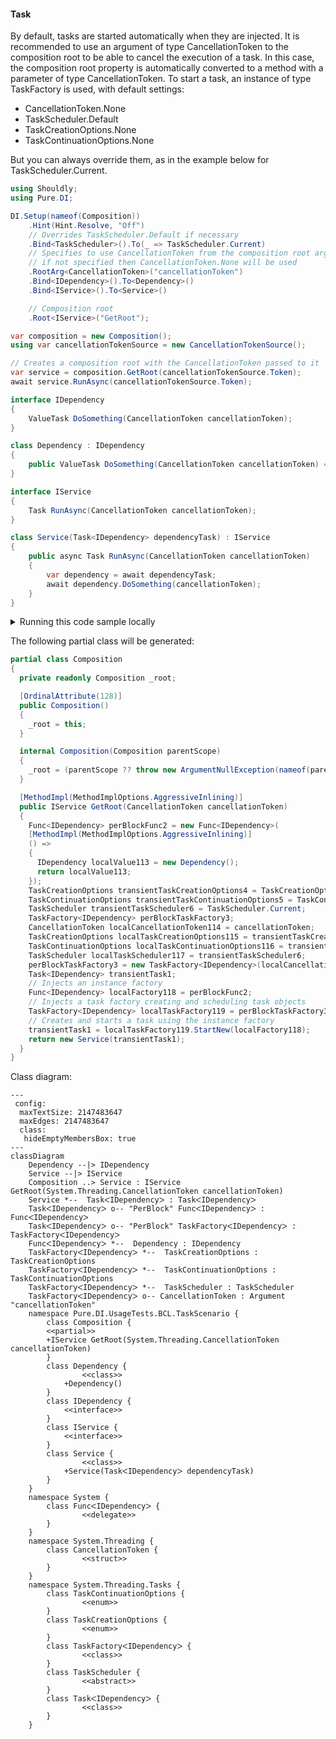 #### Task

By default, tasks are started automatically when they are injected. It is recommended to use an argument of type <c>CancellationToken</c> to the composition root to be able to cancel the execution of a task. In this case, the composition root property is automatically converted to a method with a parameter of type <c>CancellationToken</c>. To start a task, an instance of type <c>TaskFactory<T></c> is used, with default settings:

- CancellationToken.None
- TaskScheduler.Default
- TaskCreationOptions.None
- TaskContinuationOptions.None

But you can always override them, as in the example below for <c>TaskScheduler.Current</c>.


```c#
using Shouldly;
using Pure.DI;

DI.Setup(nameof(Composition))
    .Hint(Hint.Resolve, "Off")
    // Overrides TaskScheduler.Default if necessary
    .Bind<TaskScheduler>().To(_ => TaskScheduler.Current)
    // Specifies to use CancellationToken from the composition root argument,
    // if not specified then CancellationToken.None will be used
    .RootArg<CancellationToken>("cancellationToken")
    .Bind<IDependency>().To<Dependency>()
    .Bind<IService>().To<Service>()

    // Composition root
    .Root<IService>("GetRoot");

var composition = new Composition();
using var cancellationTokenSource = new CancellationTokenSource();

// Creates a composition root with the CancellationToken passed to it
var service = composition.GetRoot(cancellationTokenSource.Token);
await service.RunAsync(cancellationTokenSource.Token);

interface IDependency
{
    ValueTask DoSomething(CancellationToken cancellationToken);
}

class Dependency : IDependency
{
    public ValueTask DoSomething(CancellationToken cancellationToken) => ValueTask.CompletedTask;
}

interface IService
{
    Task RunAsync(CancellationToken cancellationToken);
}

class Service(Task<IDependency> dependencyTask) : IService
{
    public async Task RunAsync(CancellationToken cancellationToken)
    {
        var dependency = await dependencyTask;
        await dependency.DoSomething(cancellationToken);
    }
}
```

<details>
<summary>Running this code sample locally</summary>

- Make sure you have the [.NET SDK 9.0](https://dotnet.microsoft.com/en-us/download/dotnet/9.0) or later is installed
```bash
dotnet --list-sdk
```
- Create a net9.0 (or later) console application
```bash
dotnet new console -n Sample
```
- Add references to NuGet packages
  - [Pure.DI](https://www.nuget.org/packages/Pure.DI)
  - [Shouldly](https://www.nuget.org/packages/Shouldly)
```bash
dotnet add package Pure.DI
dotnet add package Shouldly
```
- Copy the example code into the _Program.cs_ file

You are ready to run the example 🚀
```bash
dotnet run
```

</details>

The following partial class will be generated:

```c#
partial class Composition
{
  private readonly Composition _root;

  [OrdinalAttribute(128)]
  public Composition()
  {
    _root = this;
  }

  internal Composition(Composition parentScope)
  {
    _root = (parentScope ?? throw new ArgumentNullException(nameof(parentScope)))._root;
  }

  [MethodImpl(MethodImplOptions.AggressiveInlining)]
  public IService GetRoot(CancellationToken cancellationToken)
  {
    Func<IDependency> perBlockFunc2 = new Func<IDependency>(
    [MethodImpl(MethodImplOptions.AggressiveInlining)]
    () =>
    {
      IDependency localValue113 = new Dependency();
      return localValue113;
    });
    TaskCreationOptions transientTaskCreationOptions4 = TaskCreationOptions.None;
    TaskContinuationOptions transientTaskContinuationOptions5 = TaskContinuationOptions.None;
    TaskScheduler transientTaskScheduler6 = TaskScheduler.Current;
    TaskFactory<IDependency> perBlockTaskFactory3;
    CancellationToken localCancellationToken114 = cancellationToken;
    TaskCreationOptions localTaskCreationOptions115 = transientTaskCreationOptions4;
    TaskContinuationOptions localTaskContinuationOptions116 = transientTaskContinuationOptions5;
    TaskScheduler localTaskScheduler117 = transientTaskScheduler6;
    perBlockTaskFactory3 = new TaskFactory<IDependency>(localCancellationToken114, localTaskCreationOptions115, localTaskContinuationOptions116, localTaskScheduler117);
    Task<IDependency> transientTask1;
    // Injects an instance factory
    Func<IDependency> localFactory118 = perBlockFunc2;
    // Injects a task factory creating and scheduling task objects
    TaskFactory<IDependency> localTaskFactory119 = perBlockTaskFactory3;
    // Creates and starts a task using the instance factory
    transientTask1 = localTaskFactory119.StartNew(localFactory118);
    return new Service(transientTask1);
  }
}
```

Class diagram:

```mermaid
---
 config:
  maxTextSize: 2147483647
  maxEdges: 2147483647
  class:
   hideEmptyMembersBox: true
---
classDiagram
	Dependency --|> IDependency
	Service --|> IService
	Composition ..> Service : IService GetRoot(System.Threading.CancellationToken cancellationToken)
	Service *--  TaskᐸIDependencyᐳ : TaskᐸIDependencyᐳ
	TaskᐸIDependencyᐳ o-- "PerBlock" FuncᐸIDependencyᐳ : FuncᐸIDependencyᐳ
	TaskᐸIDependencyᐳ o-- "PerBlock" TaskFactoryᐸIDependencyᐳ : TaskFactoryᐸIDependencyᐳ
	FuncᐸIDependencyᐳ *--  Dependency : IDependency
	TaskFactoryᐸIDependencyᐳ *--  TaskCreationOptions : TaskCreationOptions
	TaskFactoryᐸIDependencyᐳ *--  TaskContinuationOptions : TaskContinuationOptions
	TaskFactoryᐸIDependencyᐳ *--  TaskScheduler : TaskScheduler
	TaskFactoryᐸIDependencyᐳ o-- CancellationToken : Argument "cancellationToken"
	namespace Pure.DI.UsageTests.BCL.TaskScenario {
		class Composition {
		<<partial>>
		+IService GetRoot(System.Threading.CancellationToken cancellationToken)
		}
		class Dependency {
				<<class>>
			+Dependency()
		}
		class IDependency {
			<<interface>>
		}
		class IService {
			<<interface>>
		}
		class Service {
				<<class>>
			+Service(TaskᐸIDependencyᐳ dependencyTask)
		}
	}
	namespace System {
		class FuncᐸIDependencyᐳ {
				<<delegate>>
		}
	}
	namespace System.Threading {
		class CancellationToken {
				<<struct>>
		}
	}
	namespace System.Threading.Tasks {
		class TaskContinuationOptions {
				<<enum>>
		}
		class TaskCreationOptions {
				<<enum>>
		}
		class TaskFactoryᐸIDependencyᐳ {
				<<class>>
		}
		class TaskScheduler {
				<<abstract>>
		}
		class TaskᐸIDependencyᐳ {
				<<class>>
		}
	}
```

